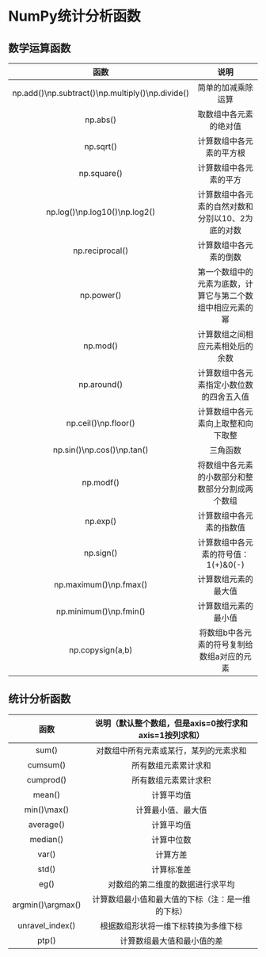 # NumPy统计分析函数

## 数学运算函数

|                       函数                       |                            说明                            |
| :----------------------------------------------: | :--------------------------------------------------------: |
| np.add()\np.subtract()\np.multiply()\np.divide() |                     简单的加减乘除运算                     |
|                     np.abs()                     |                   取数组中各元素的绝对值                   |
|                    np.sqrt()                     |                  计算数组中各元素的平方根                  |
|                   np.square()                    |                   计算数组中各元素的平方                   |
|          np.log()\np.log10()\np.log2()           |     计算数组中各元素的自然对数和分别以10、2为底的对数      |
|                 np.reciprocal()                  |                   计算数组中各元素的倒数                   |
|                    np.power()                    | 第一个数组中的元素为底数，计算它与第二个数组中相应元素的幂 |
|                     np.mod()                     |              计算数组之间相应元素相处后的余数              |
|                   np.around()                    |          计算数组中各元素指定小数位数的四舍五入值          |
|               np.ceil()\np.floor()               |             计算数组中各元素向上取整和向下取整             |
|            np.sin()\np.cos()\np.tan()            |                          三角函数                          |
|                    np.modf()                     |      将数组中各元素的小数部分和整数部分分割成两个数组      |
|                     np.exp()                     |                  计算数组中各元素的指数值                  |
|                    np.sign()                     |            计算数组中各元素的符号值：1(+)&0(-)             |
|              np.maximum()\np.fmax()              |                    计算数组元素的最大值                    |
|              np.minimum()\np.fmin()              |                    计算数组元素的最小值                    |
|                 np.copysign(a,b)                 |         将数组b中各元素的符号复制给数组a对应的元素         |

## 统计分析函数

|       函数        | 说明（默认整个数组，但是axis=0按行求和axis=1按列求和） |
| :---------------: | :----------------------------------------------------: |
|       sum()       |         对数组中所有元素或某行，某列的元素求和         |
|     cumsum()      |                  所有数组元素累计求和                  |
|     cumprod()     |                  所有数组元素累计求积                  |
|      mean()       |                       计算平均值                       |
|    min()\max()    |                   计算最小值、最大值                   |
|     average()     |                       计算平均值                       |
|     median()      |                       计算中位数                       |
|       var()       |                        计算方差                        |
|       std()       |                       计算标准差                       |
|       eg()        |            对数组的第二维度的数据进行求平均            |
| argmin()\argmax() |    计算数组最小值和最大值的下标（注：是一维的下标）    |
|  unravel_index()  |          根据数组形状将一维下标转换为多维下标          |
|       ptp()       |               计算数组最大值和最小值的差               |